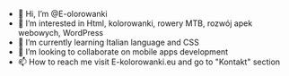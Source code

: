 - 👋 Hi, I’m @E-olorowanki
- 👀 I’m interested in Html, kolorowanki, rowery MTB, rozwój apek webowych, WordPress
- 🌱 I’m currently learning Italian language and CSS
- 💞️ I’m looking to collaborate on mobile apps development
- 📫 How to reach me visit E-kolorowanki.eu and go to "Kontakt" section

<!---
E-olorowanki/E-olorowanki is a ✨ special ✨ repository because its `README.md` (this file) appears on your GitHub profile.
You can click the Preview link to take a look at your changes.
--->
